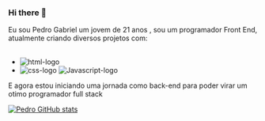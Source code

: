 ### Hi there 👋
  Eu sou Pedro Gabriel um jovem de 21 anos , sou um programador Front End, atualmente criando diversos projetos com:
<br>
<br>
  - <img src="https://img.shields.io/badge/HTML5-E34F26?style=for-the-badge&logo=html5&logoColor=white" alt="html-logo"/>
  - <img src="https://img.shields.io/badge/CSS3-1572B6?style=for-the-badge&logo=css3&logoColor=white" alt="css-logo"/>
    <img src="https://img.shields.io/badge/JavaScript-F7DF1E?style=for-the-badge&logo=javascript&logoColor=black" alt=Javascript-logo>

<p>E agora estou iniciando uma jornada como back-end para poder virar um otimo programador full stack</p>

[![Pedro GitHub stats](https://github-readme-stats.vercel.app/api?username=Gabriel23kk)](https://github.com/anuraghazra/github-readme-stats)
